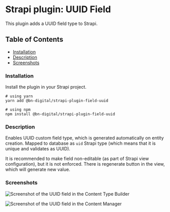 # Strapi plugin: UUID Field

This plugin adds a UUID field type to Strapi.

## Table of Contents

- [Installation](#installation)
- [Description](#description)
- [Screenshots](#screenshots)

### Installation

Install the plugin in your Strapi project.

```shell
# using yarn
yarn add @bn-digital/strapi-plugin-field-uuid

# using npm
npm install @bn-digital/strapi-plugin-field-uuid
```

### Description

Enables UUID custom field type, which is generated automatically on entity creation. Mapped to database as `uid` Strapi type (which means that it is unique and validates as UUID).

It is recommended to make field non-editable (as part of Strapi view configuration), but it is not enforced. There is regenerate button in the view, which will generate new value.

### Screenshots

![Screenshot of the UUID field in the Content Type Builder](https://github.com/bn-digital/strapi/blob/latest/packages/strapi-plugin-field-uuid/docs/add-custom-field.png?raw=true)

![Screenshot of the UUID field in the Content Manager](https://github.com/bn-digital/strapi/blob/latest/packages/strapi-plugin-field-uuid/docs/create-entity.png?raw=true)

